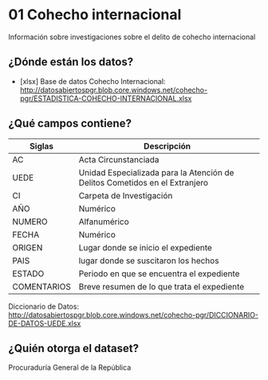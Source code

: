 # 01 Cohecho internacional
Información sobre investigaciones  sobre el delito de cohecho internacional

## ¿Dónde están los datos?
+ [xlsx] Base de datos Cohecho Internacional: http://datosabiertospgr.blob.core.windows.net/cohecho-pgr/ESTADISTICA-COHECHO-INTERNACIONAL.xlsx

## ¿Qué campos contiene?

Siglas | Descripción 
------------ | -------------
AC | Acta Circunstanciada
UEDE |Unidad Especializada para la Atención de Delitos Cometidos en el Extranjero
CI | Carpeta de Investigación 
AÑO | Numérico
NUMERO | Alfanumérico
FECHA | Numérico
ORIGEN | Lugar donde se inicio el expediente
PAIS | lugar donde se suscitaron los hechos
ESTADO | Periodo en que se encuentra el expediente
COMENTARIOS | Breve resumen de lo que trata el expediente

Diccionario de Datos: http://datosabiertospgr.blob.core.windows.net/cohecho-pgr/DICCIONARIO-DE-DATOS-UEDE.xlsx

## ¿Quién otorga el dataset?
Procuraduría General de la República
